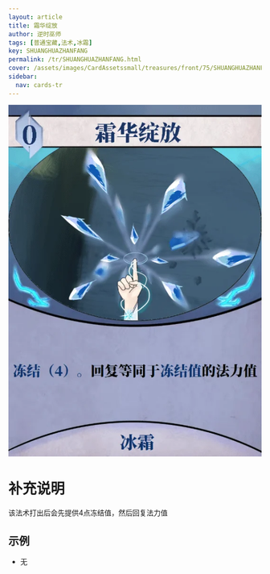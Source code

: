 ```yaml
---
layout: article
title: 霜华绽放
author: 逆时巫师
tags: [普通宝藏,法术,冰霜]
key: SHUANGHUAZHANFANG
permalink: /tr/SHUANGHUAZHANFANG.html
cover: /assets/images/CardAssetssmall/treasures/front/75/SHUANGHUAZHANFANG.webp
sidebar:
  nav: cards-tr
---
```

![](/assets/images/CardAssets/treasures/front/75/SHUANGHUAZHANFANG.webp)

# 补充说明

该法术打出后会先提供4点冻结值，然后回复法力值

## 示例

* 无